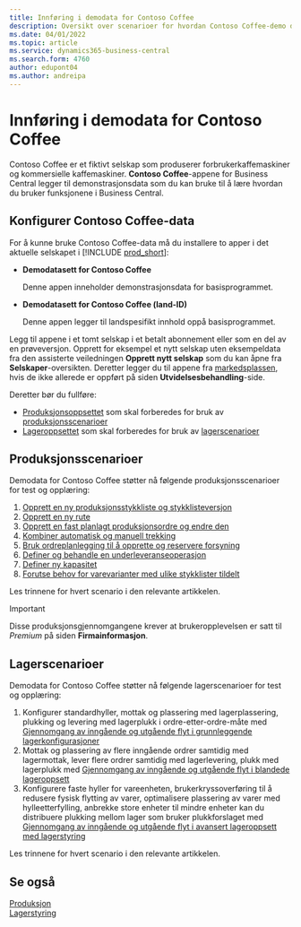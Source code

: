 ```yaml
---
title: Innføring i demodata for Contoso Coffee
description: Oversikt over scenarioer for hvordan Contoso Coffee-demo data kan hjelpe deg å lære hvordan du bruker funksjonene i Business Central.
ms.date: 04/01/2022
ms.topic: article
ms.service: dynamics365-business-central
ms.search.form: 4760
author: edupont04
ms.author: andreipa
---
```


# <a name="introduction-to-contoso-coffee-demo-data" />Innføring i demodata for Contoso Coffee

Contoso Coffee er et fiktivt selskap som produserer forbrukerkaffemaskiner og kommersielle kaffemaskiner. **Contoso Coffee**-appene for Business Central legger til demonstrasjonsdata som du kan bruke til å lære hvordan du bruker funksjonene i Business Central.  


## <a name="set-up-contoso-coffee-data" />Konfigurer Contoso Coffee-data

For å kunne bruke Contoso Coffee-data må du installere to apper i det aktuelle selskapet i [!INCLUDE [prod_short](../includes/prod_short.md)]:  

- **Demodatasett for Contoso Coffee**  

    Denne appen inneholder demonstrasjonsdata for basisprogrammet.  
- **Demodatasett for Contoso Coffee (land-ID)**  

    Denne appen legger til landspesifikt innhold oppå basisprogrammet.

Legg til appene i et tomt selskap i et betalt abonnement eller som en del av en prøveversjon. Opprett for eksempel et nytt selskap uten eksempeldata fra den assisterte veiledningen **Opprett nytt selskap** som du kan åpne fra **Selskaper**-oversikten. Deretter legger du til appene fra [markedsplassen](../ui-extensions-install-uninstall.md#install), hvis de ikke allerede er oppført på siden **Utvidelsesbehandling**-side.  

Deretter bør du fullføre:
 - [Produksjonsoppsettet](manufacturing/contoso-coffee-manufacturing-intro.md) som skal forberedes for bruk av [produksjonsscenarioer](#manufacturing-scenarios)
 - [Lageroppsettet](warehousing/contoso-coffee-warehousing-intro.md) som skal forberedes for bruk av [lagerscenarioer](#warehousing-scenarios)

## <a name="manufacturing-scenarios" />Produksjonsscenarioer

Demodata for Contoso Coffee støtter nå følgende produksjonsscenarioer for test og opplæring:

1. [Opprett en ny produksjonsstykkliste og stykklisteversjon](manufacturing/create-new-production-bom-version.md)  
2. [Opprett en ny rute](manufacturing/create-new-routing.md)  
3. [Opprett en fast planlagt produksjonsordre og endre den](manufacturing/create-firm-planned-production-order-change.md)  
4. [Kombiner automatisk og manuell trekking](manufacturing/combine-automatic-manual-flushing.md)  
5. [Bruk ordreplanlegging til å opprette og reservere forsyning](manufacturing/order-planning-create-reserve-supply.md)  
6. [Definer og behandle en underleveranseoperasjon](manufacturing/set-up-process-subcontracting-operation.md)  
7. [Definer ny kapasitet](manufacturing/set-up-new-capacity.md)  
8. [Forutse behov for varevarianter med ulike stykklister tildelt](manufacturing/variants.md)  

Les trinnene for hvert scenario i den relevante artikkelen.  

> [!IMPORTANT]
> Disse produksjonsgjennomgangene krever at brukeropplevelsen er satt til *Premium* på siden **Firmainformasjon**.

## <a name="warehousing-scenarios" />Lagerscenarioer

Demodata for Contoso Coffee støtter nå følgende lagerscenarioer for test og opplæring:

1.  Konfigurer standardhyller, mottak og plassering med lagerplassering, plukking og levering med lagerplukk i ordre-etter-ordre-måte med [Gjennomgang av inngående og utgående flyt i grunnleggende lagerkonfigurasjoner](warehousing/warehouse-basic-flow-putaway-pick.md)
2.  Mottak og plassering av flere inngående ordrer samtidig med lagermottak, lever flere ordrer samtidig med lagerlevering, plukk med lagerplukk med [Gjennomgang av inngående og utgående flyt i blandede lageroppsett](warehousing/warehouse-mixed-flow-receive-pick-ship.md)
3.  Konfigurere faste hyller for vareenheten, brukerkryssoverføring til å redusere fysisk flytting av varer, optimalisere plassering av varer med hylleetterfylling, anbrekke store enheter til mindre enheter kan du distribuere plukking mellom lager som bruker plukkforslaget med [Gjennomgang av inngående og utgående flyt i avansert lageroppsett med lagerstyring](warehousing/warehouse-directed-flow.md)

Les trinnene for hvert scenario i den relevante artikkelen.
   
## <a name="see-also" />Se også

[Produksjon](../production-manage-manufacturing.md)  
[Lagerstyring](../warehouse-manage-warehouse.md)  


